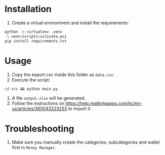 
# Installation

1. Create a virtual environment and install the requirements:

```bash
python -m virtualenv .venv
.\.venv\Scripts\activate.ps1
pip install requirements.txt
```

# Usage

1. Copy the export csv inside this folder as `data.csv`.
1. Execute the script:

```bash
cd src && python main.py
```

1. A file `output.xlsx` will be generated.
1. Follow the instructions on <https://help.realbyteapps.com/hc/en-us/articles/360043223253> to import it.

# Troubleshooting

1. Make sure you manually create the categories, subcategories and wallet first in `Money Manager`.
